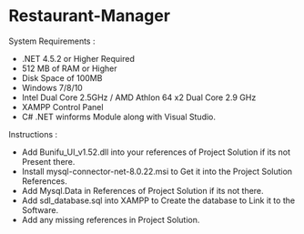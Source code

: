 # Restaurant-Manager

 System Requirements :
 
  - .NET 4.5.2 or Higher Required
  - 512 MB of RAM or Higher 
  - Disk Space of 100MB
  - Windows 7/8/10
  - Intel Dual Core 2.5GHz / AMD Athlon 64 x2 Dual Core 2.9 GHz
  - XAMPP Control Panel
  - C# .NET winforms Module along with Visual Studio.
  
 
 Instructions :
 
  - Add Bunifu_UI_v1.52.dll into your references of Project Solution if its not Present there.
  - Install mysql-connector-net-8.0.22.msi to Get it into the Project Solution References.
  - Add Mysql.Data in References of Project Solution if its not there.
  - Add sdl_database.sql into XAMPP to Create the database to Link it to the Software.
  - Add any missing references in Project Solution.
   
